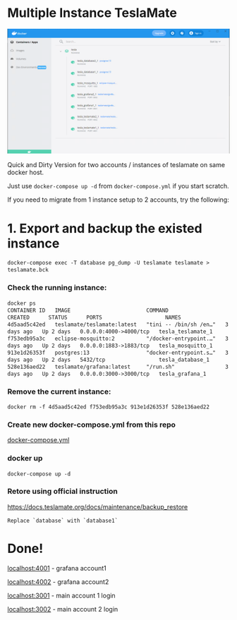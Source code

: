 # Multiple Instance TeslaMate

![Test Image 1](dashboard.png)

Quick and Dirty Version for two accounts / instances of teslamate on same docker host.

Just use `docker-compose up -d` from `docker-compose.yml` if you start scratch.

If you need to migrate from 1 instance setup to 2 accounts, try the following:

# 1. Export and backup the existed instance
```
docker-compose exec -T database pg_dump -U teslamate teslamate > teslamate.bck
```
### Check the running instance:
```
docker ps
CONTAINER ID   IMAGE                        COMMAND                  CREATED      STATUS      PORTS                    NAMES
4d5aad5c42ed   teslamate/teslamate:latest   "tini -- /bin/sh /en…"   3 days ago   Up 2 days   0.0.0.0:4000->4000/tcp   tesla_teslamate_1
f753edb95a3c   eclipse-mosquitto:2          "/docker-entrypoint.…"   3 days ago   Up 2 days   0.0.0.0:1883->1883/tcp   tesla_mosquitto_1
913e1d26353f   postgres:13                  "docker-entrypoint.s…"   3 days ago   Up 2 days   5432/tcp                 tesla_database_1
528e136aed22   teslamate/grafana:latest     "/run.sh"                3 days ago   Up 2 days   0.0.0.0:3000->3000/tcp   tesla_grafana_1
```
### Remove the current instance:
```
docker rm -f 4d5aad5c42ed f753edb95a3c 913e1d26353f 528e136aed22
```
### Create new docker-compose.yml from this repo

[docker-compose.yml](docker-compose.yml)

### docker up
```
docker-compose up -d
```
### Retore using official instruction
https://docs.teslamate.org/docs/maintenance/backup_restore
```
Replace `database` with `database1`
```
# Done!
[localhost:4001](http://localhost:4001) - grafana account1

[localhost:4002](http://localhost:4002) - grafana account2

[localhost:3001](http://localhost:3001) - main account 1 login

[localhost:3002](http://localhost:3002) - main account 2 login
